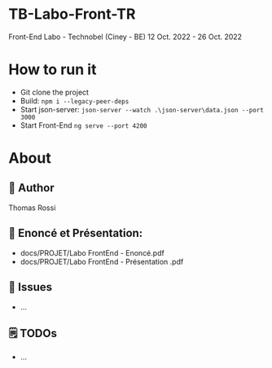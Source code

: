 # TB-Labo-Front-TR
Front-End Labo - Technobel (Ciney - BE)
12 Oct. 2022 - 26 Oct. 2022

# How to run it
- Git clone the project
- Build:
    `npm i --legacy-peer-deps`
- Start json-server:
    `json-server --watch .\json-server\data.json --port 3000`
- Start Front-End
    `ng serve --port 4200`


# About
## 🧔 Author
Thomas Rossi

## 📰 Enoncé et Présentation:
- docs/PROJET/Labo FrontEnd - Enoncé.pdf
- docs/PROJET/Labo FrontEnd - Présentation .pdf


## 🐛 Issues
- ...

## 🗒️ TODOs
- ...
